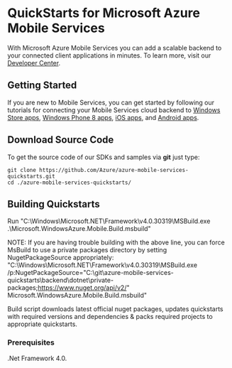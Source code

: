 ﻿# QuickStarts for Microsoft Azure Mobile Services

With Microsoft Azure Mobile Services you can add a scalable backend to your connected client applications in minutes.
To learn more, visit our [Developer Center](http://azure.microsoft.com/en-us/develop/mobile/).

## Getting Started

If you are new to Mobile Services, you can get started by following our tutorials for connecting your Mobile
Services cloud backend to [Windows Store apps](http://azure.microsoft.com/en-us/documentation/articles/mobile-services-windows-store-get-started/),
[Windows Phone 8 apps](http://azure.microsoft.com/en-us/documentation/articles/mobile-services-windows-phone-get-started/),
[iOS apps](http://azure.microsoft.com/en-us/documentation/articles/mobile-services-ios-get-started/),
and [Android apps](http://azure.microsoft.com/en-us/documentation/articles/mobile-services-android-get-started/).

## Download Source Code

To get the source code of our SDKs and samples via **git** just type:

    git clone https://github.com/Azure/azure-mobile-services-quickstarts.git
    cd ./azure-mobile-services-quickstarts/

## Building Quickstarts

Run "C:\Windows\Microsoft.NET\Framework\v4.0.30319\MSBuild.exe .\Microsoft.WindowsAzure.Mobile.Build.msbuild"

NOTE:
If you are having trouble building with the above line, you can force MsBuild to use a private packages directory by setting NugetPackageSource appropriately: 
"C:\Windows\Microsoft.NET\Framework\v4.0.30319\MSBuild.exe /p:NugetPackageSource="C:\git\azure-mobile-services-quickstarts\backend\dotnet\private-packages;https://www.nuget.org/api/v2/" Microsoft.WindowsAzure.Mobile.Build.msbuild"


Build script downloads latest official nuget packages, updates quickstarts with required versions and dependencies & packs required projects to appropriate quickstarts.

### Prerequisites

.Net Framework 4.0.

